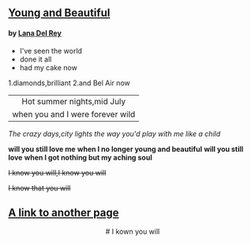 ## [Young and Beautiful](https://baike.baidu.com/item/Young%20and%20Beautiful/2587170?fr=aladdin)
#### by [Lana Del Rey](https://baike.baidu.com/item/%E6%9D%8E%E7%99%BD/1043?fr=aladdin)

* I've seen the world
* done it all
* had my cake now

1.diamonds,brilliant
2.and Bel Air now

|                                  |
| :------------------------------: |
|    Hot summer nights,mid July    |
| when you and I were forever wild |

*The crazy days,city lights*
*the way you'd play with me like a child*

**will you still love me**
**when I no longer young and beautiful**
**will you still love**
**when I got nothing but my aching soul**

~~I know you will,I know you will~~

~~I know that you will~~



## [A link to another page](Picture.md)
<center># I kown you will</center>

